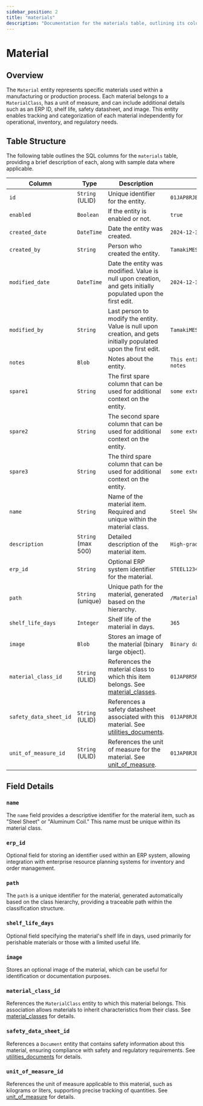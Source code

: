 ```yaml
---
sidebar_position: 2
title: "materials"
description: "Documentation for the materials table, outlining its columns and structure."
---
```


# Material

## Overview

The `Material` entity represents specific materials used within a manufacturing or production process. Each material
belongs to a `MaterialClass`, has a unit of measure, and can include additional details such as an ERP ID, shelf life,
safety datasheet, and image. This entity enables tracking and categorization of each material independently for
operational, inventory, and regulatory needs.

## Table Structure

The following table outlines the SQL columns for the `materials` table, providing a brief description of each, along
with sample data where applicable.

| Column                 | Type               | Description                                                                                                                         | Example                             |
|------------------------|--------------------|-------------------------------------------------------------------------------------------------------------------------------------|-------------------------------------|
| `id`                   | `String` (ULID)    | Unique identifier for the entity.                                                                                                   | `01JAP8RJBN-8ZTPXSGY-J9GSDPE1`      |
| `enabled`              | `Boolean`          | If the entity is enabled or not.                                                                                                    | `true`                              |
| `created_date`         | `DateTime`         | Date the entity was created.                                                                                                        | `2024-12-31T19:48:44Z`              |
| `created_by`           | `String`           | Person who created the entity.                                                                                                      | `TamakiMES`                         |
| `modified_date`        | `DateTime`         | Date the entity was modified. Value is null upon creation, and gets initially populated upon the first edit.                        | `2024-12-31T19:48:44Z`              |
| `modified_by`          | `String`           | Last person to modify the entity. Value is null upon creation, and gets initially populated upon the first edit.                    | `TamakiMES`                         |
| `notes`                | `Blob`             | Notes about the entity.                                                                                                             | `This entity has these extra notes` |
| `spare1`               | `String`           | The first spare column that can be used for additional context on the entity.                                                       | `some extra context 1`              |
| `spare2`               | `String`           | The second spare column that can be used for additional context on the entity.                                                      | `some extra context 2`              |
| `spare3`               | `String`           | The third spare column that can be used for additional context on the entity.                                                       | `some extra context 3`              |
| `name`                 | `String`           | Name of the material item. Required and unique within the material class.                                                           | `Steel Sheet`                       |
| `description`          | `String` (max 500) | Detailed description of the material item.                                                                                          | `High-grade steel sheet`            |
| `erp_id`               | `String`           | Optional ERP system identifier for the material.                                                                                    | `STEEL12345`                        |
| `path`                 | `String` (unique)  | Unique path for the material, generated based on the hierarchy.                                                                     | `/Materials/RawMaterials/Steel`     |
| `shelf_life_days`      | `Integer`          | Shelf life of the material in days.                                                                                                 | `365`                               |
| `image`                | `Blob`             | Stores an image of the material (binary large object).                                                                              | `Binary data`                       |
| `material_class_id`    | `String` (ULID)    | References the material class to which this item belongs. See [material_classes](../material-model/material-class).                 | `01JAP8R5RT-3FPXQABY-7KQZT6VF`      |
| `safety_data_sheet_id` | `String` (ULID)    | References a safety datasheet associated with this material. See [utilities_documents](../utility-models/document-model/documents). | `01JAP8RJBN-9WTGQRQW-Y3XCRTXF`      |
| `unit_of_measure_id`   | `String` (ULID)    | References the unit of measure for the material. See [unit_of_measure](../utility-models/unit-of-measure-model/unit-of-measure).    | `01JAP8RJBN-4VYZUKE1-LY2QHV8X`      |

## Field Details

### `name`

The `name` field provides a descriptive identifier for the material item, such as "Steel Sheet" or "Aluminum Coil." This
name must be unique within its material class.

### `erp_id`

Optional field for storing an identifier used within an ERP system, allowing integration with enterprise resource
planning systems for inventory and order management.

### `path`

The `path` is a unique identifier for the material, generated automatically based on the class hierarchy, providing a
traceable path within the classification structure.

### `shelf_life_days`

Optional field specifying the material's shelf life in days, used primarily for perishable materials or those with a
limited useful life.

### `image`

Stores an optional image of the material, which can be useful for identification or documentation purposes.

### `material_class_id`

References the `MaterialClass` entity to which this material belongs. This association allows materials to inherit
characteristics from their class.
See [material_classes](../material-model/material-class) for details.

### `safety_data_sheet_id`

References a `Document` entity that contains safety information about this material, ensuring compliance with safety and
regulatory requirements.
See [utilities_documents](../utility-models/document-model/documents) for details.

### `unit_of_measure_id`

References the unit of measure applicable to this material, such as kilograms or liters, supporting precise tracking of
quantities.
See [unit_of_measure](../utility-models/unit-of-measure-model/unit-of-measure) for details.
